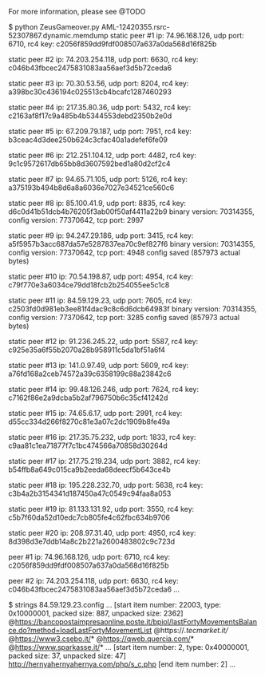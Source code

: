 For more information, please see @TODO

$ python ZeusGameover.py AML-12420355.rsrc-52307867.dynamic.memdump 
static peer #1
    ip: 74.96.168.126, udp port: 6710, rc4 key: c2056f859dd9fdf008507a637a0da568d16f825b

static peer #2
    ip: 74.203.254.118, udp port: 6630, rc4 key: c046b43fbcec2475831083aa56aef3d5b72ceda6

static peer #3
    ip: 70.30.53.56, udp port: 8204, rc4 key: a398bc30c436194c025513cb4bcafc1287460293

static peer #4
    ip: 217.35.80.36, udp port: 5432, rc4 key: c2163af8f17c9a485b4b5344553debd2350b2e0d

static peer #5
    ip: 67.209.79.187, udp port: 7951, rc4 key: b3ceac4d3dee250b624c3cfac40a1adefef6fe09

static peer #6
    ip: 212.251.104.12, udp port: 4482, rc4 key: 9c1c9572617db65bb8d3607592bed1a80d2cf2c4

static peer #7
    ip: 94.65.71.105, udp port: 5126, rc4 key: a375193b494b8d6a8a6036e7027e34521ce560c6

static peer #8
    ip: 85.100.41.9, udp port: 8835, rc4 key: d6c0d41b51dcb4b76205f3ab00f50af4411a22b9
    binary version: 70314355, config version: 77370642, tcp port: 2997

static peer #9
    ip: 94.247.29.186, udp port: 3415, rc4 key: a5f5957b3acc687da57e5287837ea70c9ef827f6
    binary version: 70314355, config version: 77370642, tcp port: 4948
    config saved (857973 actual bytes)

static peer #10
    ip: 70.54.198.87, udp port: 4954, rc4 key: c79f770e3a6034ce79dd18fcb2b254055ee5c1c8

static peer #11
    ip: 84.59.129.23, udp port: 7605, rc4 key: c2503fd0d981eb3ee81f4dac9c8c6d6dcb64983f
    binary version: 70314355, config version: 77370642, tcp port: 3285
    config saved (857973 actual bytes)

static peer #12
    ip: 91.236.245.22, udp port: 5587, rc4 key: c925e35a6f55b2070a28b958911c5da1bf51a6f4

static peer #13
    ip: 141.0.97.49, udp port: 5609, rc4 key: a76fd168a2ceb74572a39c6358199c88a23842c6

static peer #14
    ip: 99.48.126.246, udp port: 7624, rc4 key: c7162f86e2a9dcba5b2af796750b6c35cf41242d

static peer #15
    ip: 74.65.6.17, udp port: 2991, rc4 key: d55cc334d266f8270c81e3a07c2dc1909b8fe49a

static peer #16
    ip: 217.35.75.232, udp port: 1833, rc4 key: c9aa81c1ea71877f7c1bc474566a70858d30264d

static peer #17
    ip: 217.75.219.234, udp port: 3882, rc4 key: b54ffb8a649c015ca9b2eeda68deecf5b643ce4b

static peer #18
    ip: 195.228.232.70, udp port: 5638, rc4 key: c3b4a2b3154341d187450a47c0549c94faa8a053

static peer #19
    ip: 81.133.131.92, udp port: 3550, rc4 key: c5b7f60da52d10edc7cb805fe4c62fbc634b9706

static peer #20
    ip: 208.97.31.40, udp port: 4950, rc4 key: 8d398d3e7ddb14a8c2b221a2600483802c9c723d

peer #1
    ip: 74.96.168.126, udp port: 6710, rc4 key: c2056f859dd9fdf008507a637a0da568d16f825b

peer #2
    ip: 74.203.254.118, udp port: 6630, rc4 key: c046b43fbcec2475831083aa56aef3d5b72ceda6
...


$ strings 84.59.129.23.config 
...
[start item number: 22003, type: 0x10000001, packed size: 887, unpacked size: 2362]
@https://bancopostaimpresaonline.poste.it/bpiol/lastFortyMovementsBalance.do?method=loadLastFortyMovementList
@https://*.tecmarket.it/*
@https://www3.csebo.it/*
@https://qweb.quercia.com/*
@https://www.sparkasse.it/*
...
[start item number: 2, type: 0x40000001, packed size: 37, unpacked size: 47]
http://hernyahernyahernya.com/php/s_c.php
[end item number: 2]
...
